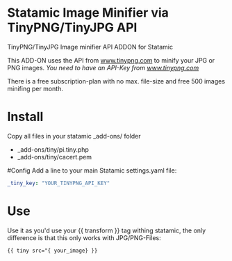 Statamic Image Minifier via TinyPNG/TinyJPG API
===============================================

TinyPNG/TinyJPG Image minifier API ADDON for Statamic

This ADD-ON uses the API from www.tinypng.com to minify your JPG or PNG images.
*You need to have an API-Key from www.tinypng.com*

There is a free subscription-plan with no max. file-size and free 500 images minifing per month.

# Install
Copy all files in your statamic _add-ons/ folder

- _add-ons/tiny/pi.tiny.php
- _add-ons/tiny/cacert.pem


#Config
Add a line to your main Statamic settings.yaml file:
```YAML
_tiny_key: "YOUR_TINYPNG_API_KEY"
```

# Use
Use it as you'd use your {{ transform }} tag withing statamic, the only difference is that this only works with JPG/PNG-Files:
```HTML
{{ tiny src="{ your_image} }}
```


